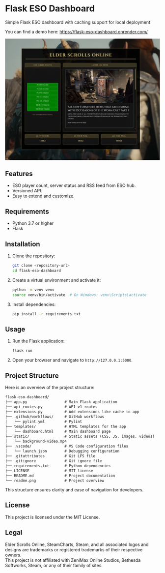 # Flask ESO Dashboard

Simple Flask ESO dashboard with caching support for local deployment

You can find a demo here: https://flask-eso-dashboard.onrender.com/

![Project Overview](readme.png)

## Features

- ESO player count, server status and RSS feed from ESO hub.
- Versioned API.
- Easy to extend and customize.

## Requirements

- Python 3.7 or higher
- Flask

## Installation

1. Clone the repository:
    ```bash
    git clone <repository-url>
    cd flask-eso-dashboard
    ```

2. Create a virtual environment and activate it:
    ```bash
    python -m venv venv
    source venv/bin/activate  # On Windows: venv\Scripts\activate
    ```

3. Install dependencies:
    ```bash
    pip install -r requirements.txt
    ```

## Usage

1. Run the Flask application:
    ```bash
    flask run
    ```

2. Open your browser and navigate to `http://127.0.0.1:5000`.

## Project Structure

Here is an overview of the project structure:

```
flask-eso-dashboard/
├── app.py                 # Main Flask application
├── api_routes.py          # API v1 routes
├── extensions.py          # Add extensions like cache to app
├── .github/workflows/     # GitHub workflows
│   └── pylint.yml         # Pylint
├── templates/             # HTML templates for the app
│   └── dashboard.html     # Main dashboard page
├── static/                # Static assets (CSS, JS, images, videos)
│   └── background-video.mp4
├── .vscode/               # VS Code configuration files
│   └── launch.json        # Debugging configuration
├── .gitattributes         # Git LFS file
├── .gitignore             # Git ignore file
├── requirements.txt       # Python dependencies
├── LICENSE                # MIT license
├── README.md              # Project documentation
└── readme.png             # Project overview
```

This structure ensures clarity and ease of navigation for developers.

## License

This project is licensed under the MIT License.

## Legal

Elder Scrolls Online, SteamCharts, Steam, and all associated logos and designs are trademarks or registered trademarks of their respective owners.  
This project is not affiliated with ZeniMax Online Studios, Bethesda Softworks, Steam, or any of their family of sites.
